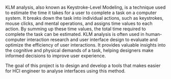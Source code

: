 KLM analysis, also known as Keystroke-Level Modeling, is a technique used to estimate the time it takes for a user to complete a task on a computer system. It breaks down the task into individual actions, such as keystrokes, mouse clicks, and mental operations, and assigns time values to each action. By summing up these time values, the total time required to complete the task can be estimated. KLM analysis is often used in human-computer interaction research and user interface design to evaluate and optimize the efficiency of user interactions. It provides valuable insights into the cognitive and physical demands of a task, helping designers make informed decisions to improve user experience.

The goal of this project is to design and develop a tools that makes easier for HCI engineer to analyse interfaces using this method.